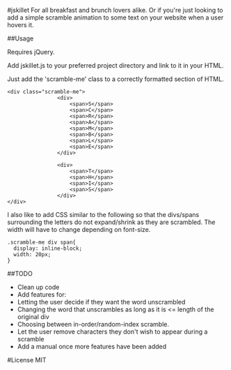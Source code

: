 #jskillet
For all breakfast and brunch lovers alike. 
Or if you're just looking to add a simple scramble animation to some text on your website when a user hovers it.

##Usage

Requires jQuery.

Add jskillet.js to your preferred project directory and link to it in your HTML.

Just add the 'scramble-me' class to a correctly formatted section of HTML.

```
<div class="scramble-me">
				<div>
					<span>S</span>
					<span>C</span>
					<span>R</span>
					<span>A</span>
					<span>M</span>
					<span>B</span>
					<span>L</span>
					<span>E</span>
				</div>

				<div>
					<span>T</span>
					<span>H</span>
					<span>I</span>
					<span>S</span>
				</div>
</div>
```

I also like to add CSS similar to the following so that the divs/spans surrounding the letters 
do not expand/shrink as they are scrambled. The width will have to change depending on font-size. 

```
.scramble-me div span{
  display: inline-block;
  width: 20px;
}
```

##TODO

* Clean up code
* Add features for: 
 * Letting the user decide if they want the word unscrambled
 * Changing the word that unscrambles as long as it is <= length of the original div
 * Choosing between in-order/random-index scramble.
 * Let the user remove characters they don't wish to appear during a scramble
* Add a manual once more features have been added

#License
MIT

